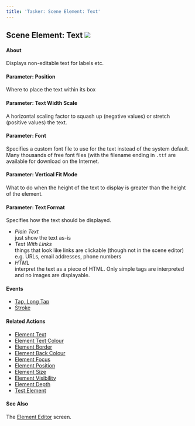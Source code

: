 ```yaml
---
title: 'Tasker: Scene Element: Text'
---
```


Scene Element: Text ![](icon_tasker.png)
----------------------------------------

#### About

Displays non-editable text for labels etc.

#### Parameter: Position

Where to place the text within its box

#### Parameter: Text Width Scale

A horizontal scaling factor to squash up (negative values) or stretch
(positive values) the text.

#### Parameter: Font

Specifies a custom font file to use for the text instead of the system
default. Many thousands of free font files (with the filename ending in
`.ttf` are available for download on the Internet.

#### Parameter: Vertical Fit Mode

What to do when the height of the text to display is greater than the
height of the element.

#### Parameter: Text Format

Specifies how the text should be displayed.

-   *Plain Text*\
    just show the text as-is
-   *Text With Links*\
    things that look like links are clickable (though not in the scene
    editor) e.g. URLs, email addresses, phone numbers
-   *HTML*\
    interpret the text as a piece of HTML. Only simple tags are
    interpreted and no images are displayable.

#### Events

-   [Tap, Long Tap](activity_elementedit.html#tap)
-   [Stroke](activity_elementedit.html#stroke)

#### Related Actions

-   [Element Text](help/ah_scene_element_text.html)
-   [Element Text Colour](help/ah_scene_element_text_colour.html)
-   [Element Border](help/ah_scene_element_border.html)
-   [Element Back Colour](help/ah_scene_element_background_colour.html)
-   [Element Focus](help/ah_scene_element_focus.html)
-   [Element Position](help/ah_scene_element_position.html)
-   [Element Size](help/ah_scene_element_size.html)
-   [Element Visibility](help/ah_scene_element_visibility.html)
-   [Element Depth](help/ah_scene_element_depth.html)
-   [Test Element](help/ah_scene_element_test.html)

#### See Also

The [Element Editor](activity_elementedit.html) screen.
